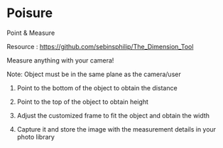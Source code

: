 # Poisure

Point & Measure

Resource : https://github.com/sebinsphilip/The_Dimension_Tool

Measure anything with your camera!

Note: Object must be in the same plane as the camera/user

1. Point to the bottom of the object to obtain the distance

2. Point to the top of the object to obtain height

3. Adjust the customized frame to fit the object and obtain the width

4. Capture it and store the image with the measurement details in your photo library
